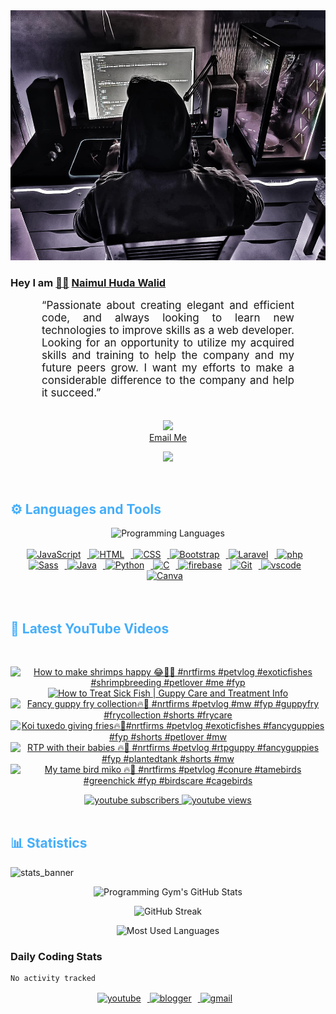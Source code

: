 <!-- ![github_cover_banner](https://www.digitalsolutionservices.com/img/services/web%20development.gif)-->

<div align="center" style="display:block;">
    <img height="400px" width="100%" alt="github cover banner" src="https://raw.githubusercontent.com/NaimulHudaWalid/NaimulHudaWalid/main/272276268_3114779035434264_920860974401480824_n.jpg"/> 
</div>

### Hey I am [👨🏻‍][facebook] [Naimul Huda Walid][youtube]



<p align:"center" style="text-align: justify; margin: 0 50px; font-size: 17px;" >
   “Passionate about creating elegant and efficient code, and always looking to learn new technologies to improve skills as a web developer. Looking for an opportunity to utilize my acquired skills and training to help the company and my future peers grow. I want my efforts to make a considerable difference to the company and help it succeed.”
<br>
<br>
<div align="center">

![](https://visitor-badge.glitch.me/badge?page_id=NaimulHudaWalid)
    <br />
[Email Me](mailto:dev.naimulhuda@gmail.com)
</div>
</p>
<!-- Typing SVG by DenverCoder1 - https://github.com/DenverCoder1/readme-typing-svg -->
<p align="center">
<!--   <a href="https://github.com/DenverCoder1/readme-typing-svg"> -->
    <img src="https://readme-typing-svg.herokuapp.com?color=E22FE4&width=380&height=45&lines=Open-Source+Enthusiast;Learning+In+Public;Empowering+Others;Nice+To+Meet+You+...&center=true"></a>

</p>
<br>
<!-- Languages and Tools -->

<h2 style="color: #44AEFB">⚙️ Languages and Tools</h2>
<div align="center" style="display:block;">
    <img width="100px" alt="Programming Languages" src="https://user-images.githubusercontent.com/78341798/194531121-47b0119a-ce00-439d-b586-125f86acb098.png"/> 
</div>
<br>   
<!-- Icons Resources -->
<!-- https://devicon.dev/ -->
<!-- https://cdn.jsdelivr.net/npm/simple-icons@v3/icons/ -->
<div align="center">
  <a href="https://developer.mozilla.org/en-US/docs/Web/JavaScript" target="_blank" rel="noreferrer">
      <img  alt="JavaScript" height="50px" style="padding-right:10px;" src="https://cdn.jsdelivr.net/gh/devicons/devicon/icons/javascript/javascript-plain.svg"/>
  </a>
  
 
  <a href="https://developer.mozilla.org/en-US/docs/Web/HTML" target="_blank" rel="noreferrer">
      <img  alt="HTML" height="50px" style="padding-right:10px;" src="https://cdn.jsdelivr.net/gh/devicons/devicon/icons/html5/html5-original.svg"/>
  </a>
  <a href="https://developer.mozilla.org/en-US/docs/Web/CSS" target="_blank" rel="noreferrer">
      <img  alt="CSS" height="50px" style="padding-right:10px;" src="https://cdn.jsdelivr.net/gh/devicons/devicon/icons/css3/css3-original.svg"/>
  </a>
  <a href="https://getbootstrap.com/" target="_blank" rel="noreferrer">
      <img  alt="Bootstrap" height="50px" style="padding-right:10px;" src="https://cdn.jsdelivr.net/gh/devicons/devicon/icons/bootstrap/bootstrap-original.svg"/>
  </a> 
  <a href="https://laravel.com/" target="_blank" rel="noreferrer">
      <img  alt="Laravel" height="50px" style="padding-right:10px;" src="https://cdn.jsdelivr.net/gh/devicons/devicon/icons/laravel/laravel-plain.svg"/>
  </a>
  <a href="https://www.php.net/" target="_blank" rel="noreferrer">
      <img  alt="php" height="50px" style="padding-right:10px;" src="https://cdn.jsdelivr.net/gh/devicons/devicon/icons/php/php-original.svg"/>
  </a>
  <a href="https://sass-lang.com/" target="_blank" rel="noreferrer">
      <img  alt="Sass" height="50px" style="padding-right:10px;" src="https://cdn.jsdelivr.net/gh/devicons/devicon/icons/sass/sass-original.svg"/>
  </a>
  <a href="https://www.java.com/en/" target="_blank" rel="noreferrer">
      <img  alt="Java" height="50px" style="padding-right:10px;" src="https://cdn.jsdelivr.net/gh/devicons/devicon/icons/java/java-original.svg"/>
  </a>    
  <a href="https://www.python.org/" target="_blank" rel="noreferrer">
      <img  alt="Python" height="50px" style="padding-right:10px;" src="https://cdn.jsdelivr.net/gh/devicons/devicon/icons/python/python-original.svg"/>
  </a>
  <a href="https://www.cprogramming.com/" target="_blank" rel="noreferrer">
      <img  alt="C" height="50px" style="padding-right:10px;" src="https://cdn.jsdelivr.net/gh/devicons/devicon/icons/c/c-original.svg"/>
  </a>
  
  <a href="https://firebase.google.com/" target="_blank" rel="noreferrer">
      <img  alt="firebase" height="50px" style="padding-right:10px;" src="https://cdn.jsdelivr.net/gh/devicons/devicon/icons/firebase/firebase-plain.svg"/>
  </a>
 
  <a href="https://git-scm.com/" target="_blank" rel="noreferrer">
      <img  alt="Git" height="50px" style="padding-right:10px;" src="https://cdn.jsdelivr.net/gh/devicons/devicon/icons/git/git-original.svg"/>
  </a>
  
  <a href="https://code.visualstudio.com/" target="_blank" rel="noreferrer">
      <img  alt="vscode" height="50px" style="padding-right:10px;"src="https://cdn.jsdelivr.net/gh/devicons/devicon/icons/vscode/vscode-original.svg"/>
  </a>
  <a href="https://www.canva.com/" target="_blank" rel="noreferrer">
      <img  alt="Canva" height="50px" style="padding-right:10px;" src="https://cdn.jsdelivr.net/gh/devicons/devicon/icons/canva/canva-original.svg"/> 
  </a>
</div>
<br>
<br>

<!-- Latest YouTube Videos -->

<h2 style="color: #44AEFB">🎦 Latest YouTube Videos</h2>
<br />

<!-- Resource/Reference: https://github.com/DenverCoder1/github-readme-youtube-cards -->
<div class="youtube videos cards" align="center">

<!-- BEGIN YOUTUBE-CARDS -->
[![How to make shrimps happy 😂🖤🔥 #nrtfirms #petvlog #exoticfishes #shrimpbreeding #petlover #me #fyp](https://ytcards.demolab.com/?id=ruDWl5dFdEs&title=How+to+make+shrimps+happy+%F0%9F%98%82%F0%9F%96%A4%F0%9F%94%A5+%23nrtfirms+%23petvlog+%23exoticfishes+%23shrimpbreeding+%23petlover+%23me+%23fyp&lang=en&timestamp=1709293857&background_color=%230d1117&title_color=%23ffffff&stats_color=%23dedede&max_title_lines=1&width=250&border_radius=5 "How to make shrimps happy 😂🖤🔥 #nrtfirms #petvlog #exoticfishes #shrimpbreeding #petlover #me #fyp")](https://www.youtube.com/watch?v=ruDWl5dFdEs)
[![How to Treat Sick Fish | Guppy Care and Treatment Info](https://ytcards.demolab.com/?id=1zhiJAvMEUo&title=How+to+Treat+Sick+Fish+%7C+Guppy+Care+and+Treatment+Info&lang=en&timestamp=1709256349&background_color=%230d1117&title_color=%23ffffff&stats_color=%23dedede&max_title_lines=1&width=250&border_radius=5 "How to Treat Sick Fish | Guppy Care and Treatment Info")](https://www.youtube.com/watch?v=1zhiJAvMEUo)
[![Fancy guppy fry collection🔥🖤 #nrtfirms #petvlog #mw #fyp #guppyfry #frycollection #shorts #frycare](https://ytcards.demolab.com/?id=Jyf6_cQFlNQ&title=Fancy+guppy+fry+collection%F0%9F%94%A5%F0%9F%96%A4+%23nrtfirms+%23petvlog+%23mw+%23fyp+%23guppyfry+%23frycollection+%23shorts+%23frycare&lang=en&timestamp=1709252593&background_color=%230d1117&title_color=%23ffffff&stats_color=%23dedede&max_title_lines=1&width=250&border_radius=5 "Fancy guppy fry collection🔥🖤 #nrtfirms #petvlog #mw #fyp #guppyfry #frycollection #shorts #frycare")](https://www.youtube.com/watch?v=Jyf6_cQFlNQ)
[![Koi tuxedo giving fries🔥🖤#nrtfirms #petvlog #exoticfishes #fancyguppies #fyp #shorts #petlover #mw](https://ytcards.demolab.com/?id=rxPPjJF6A2c&title=Koi+tuxedo+giving+fries%F0%9F%94%A5%F0%9F%96%A4%23nrtfirms+%23petvlog+%23exoticfishes+%23fancyguppies+%23fyp+%23shorts+%23petlover+%23mw&lang=en&timestamp=1709211850&background_color=%230d1117&title_color=%23ffffff&stats_color=%23dedede&max_title_lines=1&width=250&border_radius=5 "Koi tuxedo giving fries🔥🖤#nrtfirms #petvlog #exoticfishes #fancyguppies #fyp #shorts #petlover #mw")](https://www.youtube.com/watch?v=rxPPjJF6A2c)
[![RTP with their babies 🔥🖤 #nrtfirms #petvlog #rtpguppy #fancyguppies #fyp #plantedtank #shorts #mw](https://ytcards.demolab.com/?id=G_503BVo1WY&title=RTP+with+their+babies+%F0%9F%94%A5%F0%9F%96%A4+%23nrtfirms+%23petvlog+%23rtpguppy+%23fancyguppies+%23fyp+%23plantedtank+%23shorts+%23mw&lang=en&timestamp=1709195938&background_color=%230d1117&title_color=%23ffffff&stats_color=%23dedede&max_title_lines=1&width=250&border_radius=5 "RTP with their babies 🔥🖤 #nrtfirms #petvlog #rtpguppy #fancyguppies #fyp #plantedtank #shorts #mw")](https://www.youtube.com/watch?v=G_503BVo1WY)
[![My tame bird miko 🔥🖤 #nrtfirms #petvlog #conure #tamebirds #greenchick #fyp #birdscare  #cagebirds](https://ytcards.demolab.com/?id=_74JqQyku1s&title=My+tame+bird+miko+%F0%9F%94%A5%F0%9F%96%A4+%23nrtfirms+%23petvlog+%23conure+%23tamebirds+%23greenchick+%23fyp+%23birdscare++%23cagebirds&lang=en&timestamp=1709188292&background_color=%230d1117&title_color=%23ffffff&stats_color=%23dedede&max_title_lines=1&width=250&border_radius=5 "My tame bird miko 🔥🖤 #nrtfirms #petvlog #conure #tamebirds #greenchick #fyp #birdscare  #cagebirds")](https://www.youtube.com/watch?v=_74JqQyku1s)
<!-- END YOUTUBE-CARDS -->
</div>

<!-- Begin Youtube Buttons -->
<!-- Resource/Reference:  https://github.com/DenverCoder1/custom-icon-badges -->
<div class="youtube buttons" align="center">
    <a href="https://www.youtube.com/channel/UCa3YaFwzSII0kKg3Nads2dQ"  target="_blank">
        <img alt="youtube subscribers" src="https://img.shields.io/youtube/channel/subscribers/UCa3YaFwzSII0kKg3Nads2dQ?logo=youtube&logoColor=red&style=for-the-badge"/>
    </a> 
    <a href="https://www.youtube.com/channel/UCa3YaFwzSII0kKg3Nads2dQ"  target="_blank">
        <img alt="youtube views" src="https://custom-icon-badges.demolab.com/youtube/channel/views/UCa3YaFwzSII0kKg3Nads2dQ?color=%23E05D44&logo=eye&logoColor=white&style=for-the-badge&labelColor=#555555"/>
    </a> 
</div>
<br>
<!-- End Youtube Buttons -->

<!-- Statistics -->

<h2 style="color: #44AEFB">📊 Statistics</h2>

![stats_banner](https://user-images.githubusercontent.com/78341798/194534778-d662496c-ae00-4e8d-ae9b-b90912054e7f.gif)

<!-- Begin Stats Cards -->
<!-- Resources:  -->
<!-- Github & Languages Stats: https://github.com/naimul15-12090/github-readme-stats --> 
<!-- Streak Stats: https://github.com/denvercoder1/github-readme-streak-stats -->
<!-- Change the value after ?username= to your GitHub username. -->
<div class="stats" align="center">

![Programming Gym's GitHub Stats](https://github-readme-stats.vercel.app/api?username=NaimulHudaWalid&hide=stars&count_private=true&show_icons=true&theme=algolia&border_radius=20)

![GitHub Streak](https://streak-stats.demolab.com?user=NaimulHudaWalid&count_private=true&theme=algolia&border_radius=22)

![Most Used Languages](https://github-readme-stats.vercel.app/api/top-langs/?username=NaimulHudaWalid&langs_count=8&layout=compact&show_icons=true&theme=algolia&border_radius=20)
    
<!-- ![Top Langs](https://github-readme-stats.vercel.app/api/top-langs/?username=naimul15-12090&langs_count=8) -->
<!-- [![Top Langs](https://github-readme-stats.vercel.app/api/top-langs/?username=naimul15-12090&layout=compact)](https://github.com/anuraghazra/github-readme-stats)
 -->
    
</div>
<!--  End Stats Cards -->



### Daily Coding Stats
<!--START_SECTION:waka-->

```txt
No activity tracked
```

<!--END_SECTION:waka-->
<!-- Begin Footer -->
<!-- Icons Resources -->
<!-- https://devicon.dev/ -->
<div class="footer" align="center" style="margin:15px;">
    <a href="https://www.youtube.com/channel/UCa3YaFwzSII0kKg3Nads2dQ" target="_blank">
        <img  style="margin:0 10px 10px 0;" src="https://user-images.githubusercontent.com/78341798/194531650-698ef1b1-9cbd-4b4f-96ef-5a2ec4b5d7e6.svg" alt="youtube" width="40px"/>
    </a>
    <a href="https://www.linkedin.com/in/naimulhudawalid/" target="_blank">
        <img style="margin:0 10px 10px 0;" src="https://user-images.githubusercontent.com/78341798/194531458-b5dfeb1b-bad5-4dfa-909a-2e402262db9a.svg" alt="blogger" width="40px"/>
    </a>
    <a href="mailto:dev.naimulhuda@gmail.com" target="_blank">
        <img style="margin:0 10px 10px 0;" src="https://user-images.githubusercontent.com/78341798/194531383-ddb2b774-5bb9-491c-b601-4a4a7d9792fb.svg" alt="gmail" width="40px"/>
    </a>
</div>
<!-- End Footer -->

[youtube]: https://www.youtube.com/channel/UCa3YaFwzSII0kKg3Nads2dQ
[facebook]: https://www.facebook.com/profile.php?id=100007065945838
